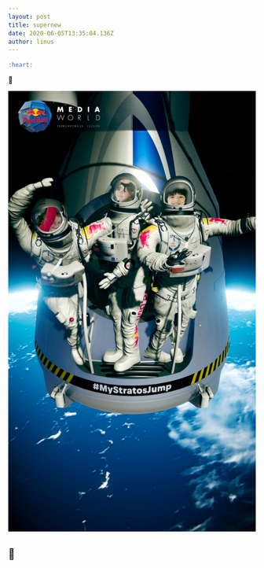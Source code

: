 ```yaml
---
layout: post
title: supernew
date: 2020-06-05T13:35:04.136Z
author: linus
---
```

```markdown
:heart:
```

:sparkling_heart:

![](/assets/uploads/my_stratos_jump.jpg)

## :trolleybus: